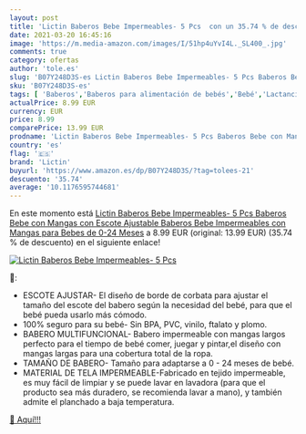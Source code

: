 ```yaml
---
layout: post
title: 'Lictin Baberos Bebe Impermeables- 5 Pcs  con un 35.74 % de descuento'
date: 2021-03-20 16:45:16
image: 'https://m.media-amazon.com/images/I/51hp4uYvI4L._SL400_.jpg'
comments: true
category: ofertas
author: 'tole.es'
slug: 'B07Y248D3S-es Lictin Baberos Bebe Impermeables- 5 Pcs Baberos Bebe con...'
sku: 'B07Y248D3S-es'
tags: [ 'Baberos','Baberos para alimentación de bebés','Bebé','Lactancia y alimentación','bebe','lictin', ]
actualPrice: 8.99 EUR
currency: EUR
price: 8.99
comparePrice: 13.99 EUR
prodname: 'Lictin Baberos Bebe Impermeables- 5 Pcs Baberos Bebe con Mangas con Escote Ajustable  Baberos Bebe Impermeables con Mangas para Bebes de 0-24 Meses'
country: 'es'
flag: '🇪🇸'
brand: 'Lictin'
buyurl: 'https://www.amazon.es/dp/B07Y248D3S/?tag=tolees-21'
descuento: '35.74'
average: '10.1176595744681'
---
```


En este momento está [Lictin Baberos Bebe Impermeables- 5 Pcs Baberos Bebe con Mangas con Escote Ajustable  Baberos Bebe Impermeables con Mangas para Bebes de 0-24 Meses](https://www.amazon.es/dp/B07Y248D3S/?tag=tolees-21) a 8.99 EUR (original: 13.99 EUR) (35.74 %  de descuento) en el siguiente enlace!

[![Lictin Baberos Bebe Impermeables- 5 Pcs ](https://m.media-amazon.com/images/I/51hp4uYvI4L._SL400_.jpg)](https://www.amazon.es/dp/B07Y248D3S/?tag=tolees-21)

🔎:

- ESCOTE AJUSTAR- El diseño de borde de corbata para ajustar el tamaño del escote del babero según la necesidad del bebé, para que el bebé pueda usarlo más cómodo.
- 100% seguro para su bebé- Sin BPA, PVC, vinilo, ftalato y plomo.
- BABERO MULTIFUNCIONAL- Babero impermeable con mangas largos perfecto para el tiempo de bebé comer, juegar y pintar,el diseño con mangas largas para una cobertura total de la ropa.
- TAMAÑO DE BABERO- Tamaño para adaptarse a 0 - 24 meses de bebé.
- MATERIAL DE TELA IMPERMEABLE-Fabricado en tejido impermeable, es muy fácil de limpiar y se puede lavar en lavadora (para que el producto sea más duradero, se recomienda lavar a mano), y también admite el planchado a baja temperatura.

[🛒 Aquí!!!](https://www.amazon.es/dp/B07Y248D3S/?tag=tolees-21)
